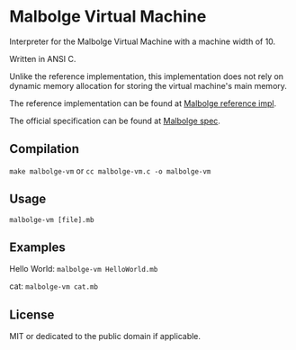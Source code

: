 # Malbolge Virtual Machine

Interpreter for the Malbolge Virtual Machine with a machine width of 10.

Written in ANSI C.

Unlike the reference implementation, this implementation does not rely on dynamic memory allocation for storing the virtual machine's main memory.

The reference implementation can be found at [Malbolge reference impl](https://web.archive.org/web/20211215100624/http://www.lscheffer.com/malbolge_interp.html).

The official specification can be found at [Malbolge spec](https://web.archive.org/web/20220105064105/http://www.lscheffer.com/malbolge_spec.html).

## Compilation
`make malbolge-vm` or `cc malbolge-vm.c -o malbolge-vm`

## Usage
`malbolge-vm [file].mb`

## Examples
Hello World:	`malbolge-vm HelloWorld.mb`

cat:		`malbolge-vm cat.mb`

## License
MIT or dedicated to the public domain if applicable.
